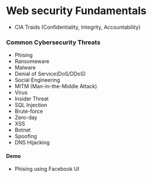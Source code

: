 # Web security Fundamentals
-  CIA Traids (Confidentiality, Integrity, Accountability)
### Common Cybersecurity Threats
- Phising
- Ransomeware
- Malware
- Denial of Service(DoS/DDoS)
- Social Engineering
- MITM (Man-in-the-Middle Attack)
- Virus
- Insider Threat
- SQL Injection
- Brute-force
- Zero-day
- XSS
- Botnet
- Spoofing
- DNS Hijacking

#### Demo
- Phising using Facebook UI
